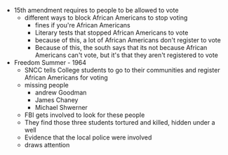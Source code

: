- 15th amendment requires to people to be allowed to vote
	- different ways to block African Americans to stop voting
		- fines if you're African Americans 
		- Literary tests that stopped African Americans to vote
		- because of this, a lot of African Americans don't register to vote
		- Because of this, the south says that its not because African Americans can't vote, but it's that they aren't registered to vote
- Freedom Summer - 1964
	- SNCC tells College students to go to their communities and register African Americans for voting
	- missing people
		- andrew Goodman
		- James Chaney
		- Michael Shwerner
	- FBI gets involved to look for these people
	- They find those three students tortured and killed, hidden under a well
	- Evidence that the local police were involved
	- draws attention